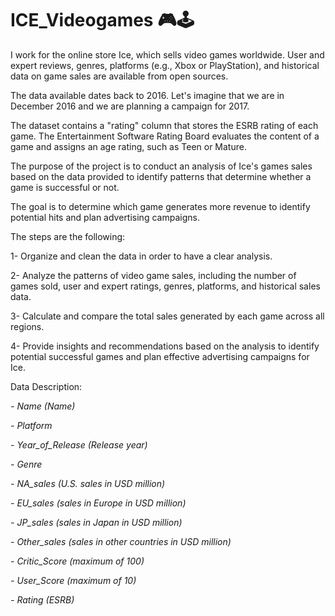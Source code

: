 # ICE_Videogames 🎮🕹️

I work for the online store Ice, which sells video games worldwide. User and expert reviews, genres, platforms (e.g., Xbox or PlayStation), and historical data on game sales are available from open sources.

The data available dates back to 2016. Let's imagine that we are in December 2016 and we are planning a campaign for 2017.

The dataset contains a "rating" column that stores the ESRB rating of each game. The Entertainment Software Rating Board evaluates the content of a game and assigns an age rating, such as Teen or Mature.

The purpose of the project is to conduct an analysis of Ice's games sales based on the data provided to identify patterns that determine whether a game is successful or not.

The goal is to determine which game generates more revenue to identify potential hits and plan advertising campaigns.

The steps are the following:

1- Organize and clean the data in order to have a clear analysis.

2- Analyze the patterns of video game sales, including the number of games sold, user and expert ratings, genres, platforms, and historical sales data.

3- Calculate and compare the total sales generated by each game across all regions.

4- Provide insights and recommendations based on the analysis to identify potential successful games and plan effective advertising campaigns for Ice.

Data Description:

*- Name (Name)*

*- Platform*

*- Year_of_Release (Release year)*

*- Genre*

*- NA_sales (U.S. sales in USD million)*

*- EU_sales (sales in Europe in USD million)*

*- JP_sales (sales in Japan in USD million)*

*- Other_sales (sales in other countries in USD million)*

*- Critic_Score (maximum of 100)*

*- User_Score (maximum of 10)*

*- Rating (ESRB)*
